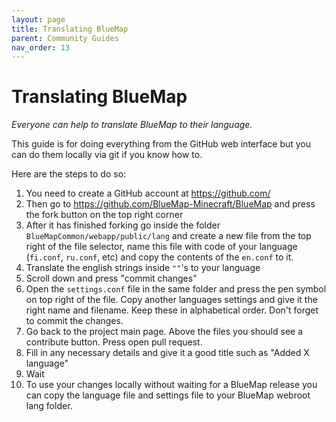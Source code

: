 ```yaml
---
layout: page
title: Translating BlueMap
parent: Community Guides
nav_order: 13
---
```


# Translating BlueMap

*Everyone can help to translate BlueMap to their language.*

This guide is for doing everything from the GitHub web interface but you can do them locally via git if you know how to.

Here are the steps to do so:

1. You need to create a GitHub account at <https://github.com/>
2. Then go to <https://github.com/BlueMap-Minecraft/BlueMap> and press the fork button on the top right corner
3. After it has finished forking go inside the folder `BlueMapCommon/webapp/public/lang` and create a new file from the top right of the file selector, name this file with code of your language (`fi.conf`, `ru.conf`, etc) and copy the contents of the `en.conf` to it.
4. Translate the english strings inside `""`'s to your language
5. Scroll down and press "commit changes"
6. Open the `settings.conf` file in the same folder and press the pen symbol on top right of the file. Copy another languages settings and give it the right name and filename. Keep these in alphabetical order. Don't forget to commit the changes.
7. Go back to the project main page. Above the files you should see a contribute button. Press open pull request.
8. Fill in any necessary details and give it a good title such as "Added X language"
9. Wait
10. To use your changes locally without waiting for a BlueMap release you can copy the language file and settings file to your BlueMap webroot lang folder.
